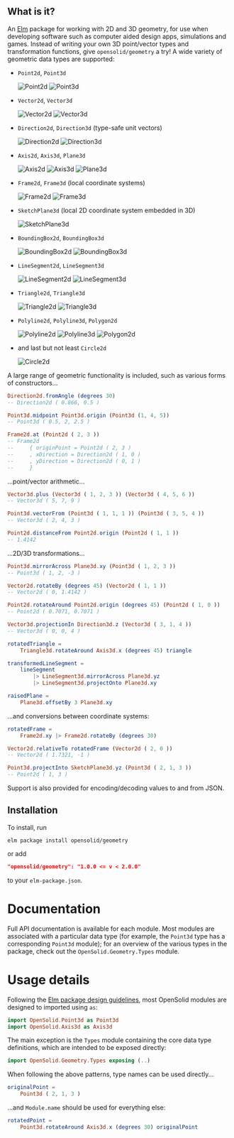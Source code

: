 ## What is it?

An [Elm](http://elm-lang.org) package for working with 2D and 3D geometry, for
use when developing software such as computer aided design apps, simulations and
games. Instead of writing your own 3D point/vector types and transformation
functions, give `opensolid/geometry` a try!  A wide variety of geometric data
types are supported:

  - `Point2d`, `Point3d`

    ![Point2d](https://opensolid.github.io/images/geometry/icons/point2d.svg)
    ![Point3d](https://opensolid.github.io/images/geometry/icons/point3d.svg)

  - `Vector2d`, `Vector3d`

    ![Vector2d](https://opensolid.github.io/images/geometry/icons/vector2d.svg)
    ![Vector3d](https://opensolid.github.io/images/geometry/icons/vector3d.svg)

  - `Direction2d`, `Direction3d` (type-safe unit vectors)

    ![Direction2d](https://opensolid.github.io/images/geometry/icons/direction2d.svg)
    ![Direction3d](https://opensolid.github.io/images/geometry/icons/direction3d.svg)

  - `Axis2d`, `Axis3d`, `Plane3d`

    ![Axis2d](https://opensolid.github.io/images/geometry/icons/axis2d.svg)
    ![Axis3d](https://opensolid.github.io/images/geometry/icons/axis3d.svg)
    ![Plane3d](https://opensolid.github.io/images/geometry/icons/plane3d.svg)

  - `Frame2d`, `Frame3d` (local coordinate systems)

    ![Frame2d](https://opensolid.github.io/images/geometry/icons/frame2d.svg)
    ![Frame3d](https://opensolid.github.io/images/geometry/icons/frame3d.svg)

  - `SketchPlane3d` (local 2D coordinate system embedded in 3D)

    ![SketchPlane3d](https://opensolid.github.io/images/geometry/icons/sketchPlane3d.svg)

  - `BoundingBox2d`, `BoundingBox3d`

    ![BoundingBox2d](https://opensolid.github.io/images/geometry/icons/boundingBox2d.svg)
    ![BoundingBox3d](https://opensolid.github.io/images/geometry/icons/boundingBox3d.svg)

  - `LineSegment2d`, `LineSegment3d`

    ![LineSegment2d](https://opensolid.github.io/images/geometry/icons/lineSegment2d.svg)
    ![LineSegment3d](https://opensolid.github.io/images/geometry/icons/lineSegment3d.svg)

  - `Triangle2d`, `Triangle3d`

    ![Triangle2d](https://opensolid.github.io/images/geometry/icons/triangle2d.svg)
    ![Triangle3d](https://opensolid.github.io/images/geometry/icons/triangle3d.svg)

  - `Polyline2d`, `Polyline3d`, `Polygon2d`

    ![Polyline2d](https://opensolid.github.io/images/geometry/icons/polyline2d.svg)
    ![Polyline3d](https://opensolid.github.io/images/geometry/icons/polyline3d.svg)
    ![Polygon2d](https://opensolid.github.io/images/geometry/icons/polygon2d.svg)

  - and last but not least `Circle2d`

    ![Circle2d](https://opensolid.github.io/images/geometry/icons/circle2d.svg)

A large range of geometric functionality is included, such as various forms of
constructors...

```elm
Direction2d.fromAngle (degrees 30)
-- Direction2d ( 0.866, 0.5 )

Point3d.midpoint Point3d.origin (Point3d (1, 4, 5))
-- Point3d ( 0.5, 2, 2.5 )

Frame2d.at (Point2d ( 2, 3 ))
-- Frame2d
--     { originPoint = Point2d ( 2, 3 )
--     , xDirection = Direction2d ( 1, 0 )
--     , yDirection = Direction2d ( 0, 1 )
--     }
```

...point/vector arithmetic...

```elm
Vector3d.plus (Vector3d ( 1, 2, 3 )) (Vector3d ( 4, 5, 6 ))
-- Vector3d ( 5, 7, 9 )

Point3d.vectorFrom (Point3d ( 1, 1, 1 )) (Point3d ( 3, 5, 4 ))
-- Vector3d ( 2, 4, 3 )

Point2d.distanceFrom Point2d.origin (Point2d ( 1, 1 ))
-- 1.4142
```

...2D/3D transformations...

```elm
Point3d.mirrorAcross Plane3d.xy (Point3d ( 1, 2, 3 ))
-- Point3d ( 1, 2, -3 )

Vector2d.rotateBy (degrees 45) (Vector2d ( 1, 1 ))
-- Vector2d ( 0, 1.4142 )

Point2d.rotateAround Point2d.origin (degrees 45) (Point2d ( 1, 0 ))
-- Point2d ( 0.7071, 0.7071 )

Vector3d.projectionIn Direction3d.z (Vector3d ( 3, 1, 4 ))
-- Vector3d ( 0, 0, 4 )

rotatedTriangle =
    Triangle3d.rotateAround Axis3d.x (degrees 45) triangle

transformedLineSegment =
    lineSegment
        |> LineSegment3d.mirrorAcross Plane3d.yz
        |> LineSegment3d.projectOnto Plane3d.xy

raisedPlane =
    Plane3d.offsetBy 3 Plane3d.xy
```

...and conversions between coordinate systems:

```elm
rotatedFrame =
    Frame2d.xy |> Frame2d.rotateBy (degrees 30)

Vector2d.relativeTo rotatedFrame (Vector2d ( 2, 0 ))
-- Vector2d ( 1.7321, -1 )

Point3d.projectInto SketchPlane3d.yz (Point3d ( 2, 1, 3 ))
-- Point2d ( 1, 3 )
```

Support is also provided for encoding/decoding values to and from JSON.

## Installation

To install, run

```
elm package install opensolid/geometry
```

or add

```json
"opensolid/geometry": "1.0.0 <= v < 2.0.0"
```

to your `elm-package.json`.

# Documentation

Full API documentation is available for each module. Most modules are associated
with a particular data type (for example, the `Point3d` type has a corresponding
`Point3d` module); for an overview of the various types in the package, check
out the `OpenSolid.Geometry.Types` module.

# Usage details

Following the [Elm package design guidelines](http://package.elm-lang.org/help/design-guidelines#module-names-should-not-reappear-in-function-names),
most OpenSolid modules are designed to imported using `as`:

```elm
import OpenSolid.Point3d as Point3d
import OpenSolid.Axis3d as Axis3d
```

The main exception is the `Types` module containing the core data type
definitions, which are intended to be exposed directly:

```elm
import OpenSolid.Geometry.Types exposing (..)
```

When following the above patterns, type names can be used directly...

```elm
originalPoint =
    Point3d ( 2, 1, 3 )
```

...and `Module.name` should be used for everything else:

```elm
rotatedPoint =
    Point3d.rotateAround Axis3d.x (degrees 30) originalPoint
```
